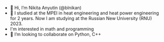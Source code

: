 - 👋 Hi, I’m Nikita Anyutin (@blnikan)
- 🌱 I studied at the MPEI in heat engineering and heat power engineering for 2 years. Now I am studying at the Russian New University (RNU) 2023.
- I'm interested in math and programming
- 💞️ I’m looking to collaborate on Python, C++
